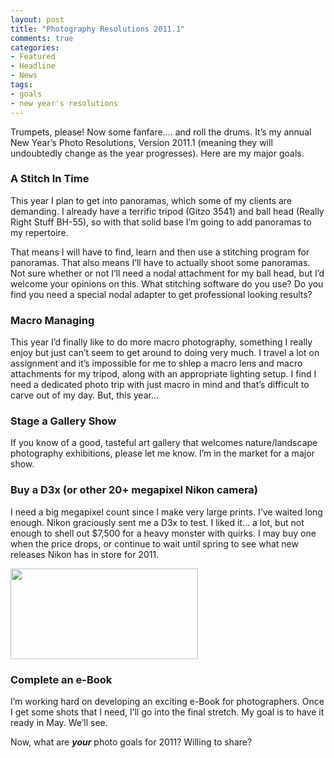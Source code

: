 ```yaml
---
layout: post
title: "Photography Resolutions 2011.1"
comments: true
categories:
- Featured
- Headline
- News
tags:
- goals
- new year's resolutions
---
```

Trumpets, please! Now some fanfare…. and roll the drums. It’s my annual New Year’s Photo Resolutions, Version 2011.1 (meaning they will undoubtedly change as the year progresses). Here are my major goals.
<h3>A Stitch In Time</h3>
This year I plan to get into panoramas, which some of my clients are demanding. I already have a terrific tripod (Gitzo 3541) and ball head (Really Right Stuff BH-55), so with that solid base I’m going to add panoramas to my repertoire.

That means I will have to find, learn and then use a stitching program for panoramas. That also means I’ll have to actually shoot some panoramas. Not sure whether or not I’ll need a nodal attachment for my ball head, but I’d welcome your opinions on this. What stitching software do you use? Do you find you need a special nodal adapter to get professional looking results?
<h3>Macro Managing</h3>
This year I’d finally like to do more macro photography, something I really enjoy but just can’t seem to get around to doing very much. I travel a lot on assignment and it’s impossible for me to shlep a macro lens and macro attachments for my tripod, along with an appropriate lighting setup. I find I need a dedicated photo trip with just macro in mind and that’s difficult to carve out of my day. But, this year…
<h3>Stage a Gallery Show</h3>
If you know of a good, tasteful art gallery that welcomes nature/landscape photography exhibitions, please let me know. I’m in the market for a major show.
<h3>Buy a D3x (or other 20+ megapixel Nikon camera)</h3>
I need a big megapixel count since I make very large prints. I’ve waited long enough. Nikon graciously sent me a D3x to test. I liked it… a lot, but not enough to shell out $7,500 for a heavy monster with quirks. I may buy one when the price drops, or continue to wait until spring to see what new releases Nikon has in store for 2011.

<a href="http://blog.lesterpickerphoto.com/wp-content/uploads/2011/01/nikon-d3x.jpg"><img class="aligncenter size-medium wp-image-847" title="nikon-d3x" src="http://blog.lesterpickerphoto.com/wp-content/uploads/2011/01/nikon-d3x-300x145.jpg" alt="" width="300" height="145"></a>
<h3>Complete an e-Book</h3>
I’m working hard on developing an exciting e-Book for photographers. Once I get some shots that I need, I’ll go into the final stretch. My goal is to have it ready in May. We’ll see.

Now, what are <strong><em>your</em></strong> photo goals for 2011? Willing to share?